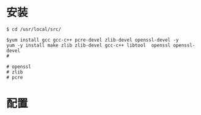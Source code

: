# 安装

```shell
$ cd /usr/local/src/

$yum install gcc gcc-c++ pcre-devel zlib-devel openssl-devel -y
yum -y install make zlib zlib-devel gcc-c++ libtool  openssl openssl-devel
# 
```

```shell
# openssl
# zlib
# pcre
```





# 配置




